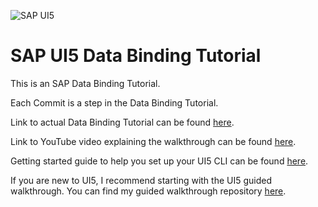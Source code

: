 ![SAP UI5](https://camo.githubusercontent.com/79cc251c5c489cb14c432e4861bec5c9e679e925c975f3625ab1e64984bf90ff/68747470733a2f2f6f70656e7569352e6f72672f696d616765732f4f70656e5549355f6e65775f6269675f736964652e706e67)

# SAP UI5 Data Binding Tutorial
This is an SAP Data Binding Tutorial.

Each Commit is a step in the Data Binding Tutorial.

Link to actual Data Binding Tutorial can be found [here](https://sapui5.hana.ondemand.com/#/topic/e5310932a71f42daa41f3a6143efca9c).

Link to YouTube video explaining the walkthrough can be found [here](https://www.youtube.com/watch?v=zaeztGyqiBw).

Getting started guide to help you set up your UI5 CLI can be found [here](https://sap.github.io/ui5-tooling/v3/pages/GettingStarted/).

If you are new to UI5, I recommend starting with the UI5 guided walkthrough. You can find my guided walkthrough repository [here](https://github.com/MasterRomantic/SAP-UI5-Walkthrough).